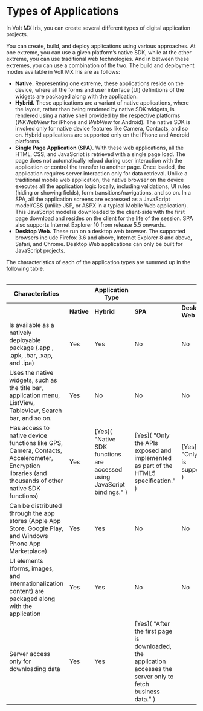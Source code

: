                           


Types of Applications
=====================

In Volt MX Iris, you can create several different types of digital application projects.

You can create, build, and deploy applications using various approaches. At one extreme, you can use a given platform’s native SDK, while at the other extreme, you can use traditional web technologies. And in between these extremes, you can use a combination of the two. The build and deployment modes available in Volt MX Iris are as follows:

*   **Native.** Representing one extreme, these applications reside on the device, where all the forms and user interface (UI) definitions of the widgets are packaged along with the application.
*   **Hybrid.** These applications are a variant of native applications, where the layout, rather than being rendered by native SDK widgets, is rendered using a native shell provided by the respective platforms (_WKWebView_ for iPhone and _WebView_ for Android). The native SDK is invoked only for native device features like Camera, Contacts, and so on. Hybrid applications are supported only on the iPhone and Android platforms.
*   **Single Page Application (SPA).** With these web applications, all the HTML, CSS, and JavaScript is retrieved with a single page load. The page does not automatically reload during user interaction with the application or control the transfer to another page. Once loaded, the application requires server interaction only for data retrieval. Unlike a traditional mobile web application, the native browser on the device executes all the application logic locally, including validations, UI rules (hiding or showing fields), form transitions/navigations, and so on. In a SPA, all the application screens are expressed as a JavaScript model/CSS (unlike JSP, or ASPX in a typical Mobile Web application). This JavaScript model is downloaded to the client-side with the first page download and resides on the client for the life of the session. SPA also supports Internet Explorer 10 from release 5.5 onwards.
*   **Desktop Web.** These run on a desktop web browser. The supported browsers include Firefox 3.6 and above, Internet Explorer 8 and above, Safari, and Chrome. Desktop Web applications can only be built for JavaScript projects.

The characteristics of each of the application types are summed up in the following table.  
 

  
|**Characteristics** ||  **Application Type** |||
| --- | --- | --- | --- | --- |
|| **Native** | **Hybrid**  | **SPA** | **Desktop Web** |
| Is available as a natively deployable package (.app , .apk, .bar, .xap, and .ipa) | Yes | Yes | No | No |   
| Uses the native widgets, such as the title bar, application menu, ListView, TableView, Search bar, and so on. | Yes | No | No | No |
| Has access to native device functions like GPS, Camera, Contacts, Accelerometer, Encryption libraries (and thousands of other native SDK functions) | Yes | [Yes]( "Native SDK functions are accessed using JavaScript bindings." ) | [Yes]( "Only the APIs exposed and implemented as part of the HTML5 specification." ) | [Yes]( "Only GPS is supported." ) |
| Can be distributed through the app stores (Apple App Store, Google Play, and Windows Phone App Marketplace) | Yes | Yes | No | No |
| UI elements (forms, images, and internationalization content) are packaged along with the application | Yes | Yes | No | No |
| Server access only for downloading data | Yes | Yes | [Yes]( "After the first page is downloaded, the application accesses the server only to fetch business data." ) |  |
